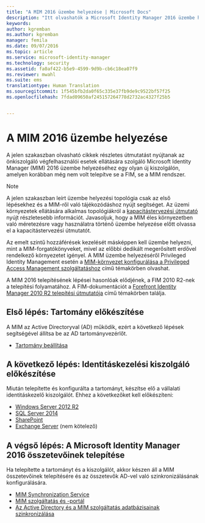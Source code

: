 ```yaml
---
title: "A MIM 2016 üzembe helyezése | Microsoft Docs"
description: "Itt olvashatók a Microsoft Identity Manager 2016 üzembe helyezését érintő lépések teljes listája, a környezet előkészítésétől kezdve a portálok konfigurálásáig."
keywords: 
author: kgremban
ms.author: kgremban
manager: femila
ms.date: 09/07/2016
ms.topic: article
ms.service: microsoft-identity-manager
ms.technology: security
ms.assetid: fa0af422-b5e9-4599-9d9b-cb6c18ea07f9
ms.reviewer: mwahl
ms.suite: ems
translationtype: Human Translation
ms.sourcegitcommit: 1f545bfb2da0f65c335e37fb9de9c9522bf57f25
ms.openlocfilehash: 7fdad09650af245157264778d2732ac4327f25b5


---
```


# <a name="deploy-mim-2016"></a>A MIM 2016 üzembe helyezése
A jelen szakaszban olvasható cikkek részletes útmutatást nyújtanak az önkiszolgáló végfelhasználói esetek ellátására szolgáló Microsoft Identity Manager (MIM) 2016 üzembe helyezéséhez egy olyan új kiszolgálón, amelyen korábban még nem volt telepítve se a FIM, se a MIM rendszer.

> [!NOTE]
> A jelen szakaszban leírt üzembe helyezési topológia csak az első lépésekhez és a MIM-ről való tájékozódáshoz nyújt segítséget.  Az üzemi környezetek ellátására alkalmas topológiákról a [kapacitástervezési útmutató](/microsoft-identity-manager/plan-design/capacity-planning-guide) nyújt részletesebb információt.  Javasoljuk, hogy a MIM éles környezetben való méretezésre vagy használatra történő üzembe helyezése előtt olvassa el a kapacitástervezési útmutatót.

Az emelt szintű hozzáférések kezelését másképpen kell üzembe helyezni, mint a MIM-forgatókönyveket, mivel az előbbi dedikált megerősített erdővel rendelkező környezetet igényel.  A MIM üzembe helyezéséről Privileged Identity Management esetén a [MIM-környezet konfigurálása a Privileged Access Management szolgáltatáshoz](/microsoft-identity-manager/pam/configuring-mim-environment-for-pam) című témakörben olvashat.

A MIM 2016 telepítésének lépései hasonlóak elődjének, a FIM 2010 R2-nek a telepítési folyamatához. A FIM-dokumentációt a [Forefront Identity Manager 2010 R2 telepítési útmutatója](https://technet.microsoft.com/library/jj134310) című témakörben találja.

## <a name="first-prepare-a-domain"></a>Első lépés: Tartomány előkészítése
A MIM az Active Directoryval (AD) működik, ezért a következő lépések segítségével állítsa be az AD tartományvezérlőt.
- [Tartomány beállítása](preparing-domain.md)

## <a name="next-prepare-an-identity-management-server"></a>A következő lépés: Identitáskezelési kiszolgáló előkészítése
Miután telepítette és konfigurálta a tartományt, készítse elő a vállalati identitáskezelő kiszolgálót. Ehhez a következőket kell előkészíteni:
- [Windows Server 2012 R2](prepare-server-ws2012r2.md)
- [SQL Server 2014](prepare-server-sql2014.md)
- [SharePoint](prepare-server-sharepoint.md)
- [Exchange Server](prepare-server-exchange.md) (nem kötelező)

## <a name="finally-install-microsoft-identity-manager-2016-components"></a>A végső lépés: A Microsoft Identity Manager 2016 összetevőinek telepítése
Ha telepítette a tartományt és a kiszolgálót, akkor készen áll a MIM összetevőinek telepítésére és az összetevők AD-vel való szinkronizálásának konfigurálására.
- [MIM Synchronization Service](install-mim-sync.md)
- [MIM szolgáltatás és -portál](install-mim-service-portal.md)
- [Az Active Directory és a MIM szolgáltatás adatbázisainak szinkronizálása](install-mim-sync-ad-service.md)



<!--HONumber=Nov16_HO2-->


